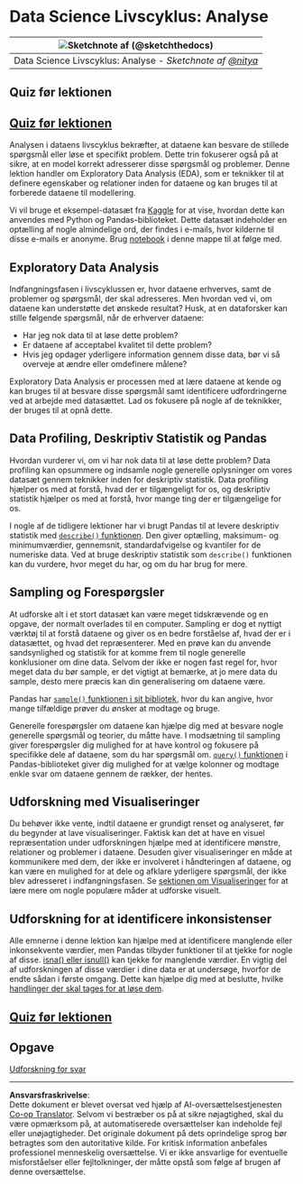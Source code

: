 <!--
CO_OP_TRANSLATOR_METADATA:
{
  "original_hash": "d92f57eb110dc7f765c05cbf0f837c77",
  "translation_date": "2025-08-26T22:29:38+00:00",
  "source_file": "4-Data-Science-Lifecycle/15-analyzing/README.md",
  "language_code": "da"
}
-->
# Data Science Livscyklus: Analyse

|![ Sketchnote af [(@sketchthedocs)](https://sketchthedocs.dev) ](../../sketchnotes/15-Analyzing.png)|
|:---:|
| Data Science Livscyklus: Analyse - _Sketchnote af [@nitya](https://twitter.com/nitya)_ |

## Quiz før lektionen

## [Quiz før lektionen](https://purple-hill-04aebfb03.1.azurestaticapps.net/quiz/28)

Analysen i dataens livscyklus bekræfter, at dataene kan besvare de stillede spørgsmål eller løse et specifikt problem. Dette trin fokuserer også på at sikre, at en model korrekt adresserer disse spørgsmål og problemer. Denne lektion handler om Exploratory Data Analysis (EDA), som er teknikker til at definere egenskaber og relationer inden for dataene og kan bruges til at forberede dataene til modellering.

Vi vil bruge et eksempel-datasæt fra [Kaggle](https://www.kaggle.com/balaka18/email-spam-classification-dataset-csv/version/1) for at vise, hvordan dette kan anvendes med Python og Pandas-biblioteket. Dette datasæt indeholder en optælling af nogle almindelige ord, der findes i e-mails, hvor kilderne til disse e-mails er anonyme. Brug [notebook](notebook.ipynb) i denne mappe til at følge med.

## Exploratory Data Analysis

Indfangningsfasen i livscyklussen er, hvor dataene erhverves, samt de problemer og spørgsmål, der skal adresseres. Men hvordan ved vi, om dataene kan understøtte det ønskede resultat? 
Husk, at en dataforsker kan stille følgende spørgsmål, når de erhverver dataene:
-   Har jeg nok data til at løse dette problem?
-   Er dataene af acceptabel kvalitet til dette problem?
-   Hvis jeg opdager yderligere information gennem disse data, bør vi så overveje at ændre eller omdefinere målene?

Exploratory Data Analysis er processen med at lære dataene at kende og kan bruges til at besvare disse spørgsmål samt identificere udfordringerne ved at arbejde med datasættet. Lad os fokusere på nogle af de teknikker, der bruges til at opnå dette.

## Data Profiling, Deskriptiv Statistik og Pandas
Hvordan vurderer vi, om vi har nok data til at løse dette problem? Data profiling kan opsummere og indsamle nogle generelle oplysninger om vores datasæt gennem teknikker inden for deskriptiv statistik. Data profiling hjælper os med at forstå, hvad der er tilgængeligt for os, og deskriptiv statistik hjælper os med at forstå, hvor mange ting der er tilgængelige for os.

I nogle af de tidligere lektioner har vi brugt Pandas til at levere deskriptiv statistik med [`describe()` funktionen](https://pandas.pydata.org/pandas-docs/stable/reference/api/pandas.DataFrame.describe.html). Den giver optælling, maksimum- og minimumværdier, gennemsnit, standardafvigelse og kvantiler for de numeriske data. Ved at bruge deskriptiv statistik som `describe()` funktionen kan du vurdere, hvor meget du har, og om du har brug for mere.

## Sampling og Forespørgsler
At udforske alt i et stort datasæt kan være meget tidskrævende og en opgave, der normalt overlades til en computer. Sampling er dog et nyttigt værktøj til at forstå dataene og giver os en bedre forståelse af, hvad der er i datasættet, og hvad det repræsenterer. Med en prøve kan du anvende sandsynlighed og statistik for at komme frem til nogle generelle konklusioner om dine data. Selvom der ikke er nogen fast regel for, hvor meget data du bør sample, er det vigtigt at bemærke, at jo mere data du sample, desto mere præcis kan din generalisering om dataene være.

Pandas har [`sample()` funktionen i sit bibliotek](https://pandas.pydata.org/pandas-docs/stable/reference/api/pandas.DataFrame.sample.html), hvor du kan angive, hvor mange tilfældige prøver du ønsker at modtage og bruge.

Generelle forespørgsler om dataene kan hjælpe dig med at besvare nogle generelle spørgsmål og teorier, du måtte have. I modsætning til sampling giver forespørgsler dig mulighed for at have kontrol og fokusere på specifikke dele af dataene, som du har spørgsmål om. 
[`query()` funktionen](https://pandas.pydata.org/pandas-docs/stable/reference/api/pandas.DataFrame.query.html) i Pandas-biblioteket giver dig mulighed for at vælge kolonner og modtage enkle svar om dataene gennem de rækker, der hentes.

## Udforskning med Visualiseringer
Du behøver ikke vente, indtil dataene er grundigt renset og analyseret, før du begynder at lave visualiseringer. Faktisk kan det at have en visuel repræsentation under udforskningen hjælpe med at identificere mønstre, relationer og problemer i dataene. Desuden giver visualiseringer en måde at kommunikere med dem, der ikke er involveret i håndteringen af dataene, og kan være en mulighed for at dele og afklare yderligere spørgsmål, der ikke blev adresseret i indfangningsfasen. Se [sektionen om Visualiseringer](../../../../../../../../../3-Data-Visualization) for at lære mere om nogle populære måder at udforske visuelt.

## Udforskning for at identificere inkonsistenser
Alle emnerne i denne lektion kan hjælpe med at identificere manglende eller inkonsekvente værdier, men Pandas tilbyder funktioner til at tjekke for nogle af disse. [isna() eller isnull()](https://pandas.pydata.org/pandas-docs/stable/reference/api/pandas.isna.html) kan tjekke for manglende værdier. En vigtig del af udforskningen af disse værdier i dine data er at undersøge, hvorfor de endte sådan i første omgang. Dette kan hjælpe dig med at beslutte, hvilke [handlinger der skal tages for at løse dem](/2-Working-With-Data/08-data-preparation/notebook.ipynb).

## [Quiz før lektionen](https://purple-hill-04aebfb03.1.azurestaticapps.net/quiz/27)

## Opgave

[Udforskning for svar](assignment.md)

---

**Ansvarsfraskrivelse**:  
Dette dokument er blevet oversat ved hjælp af AI-oversættelsestjenesten [Co-op Translator](https://github.com/Azure/co-op-translator). Selvom vi bestræber os på at sikre nøjagtighed, skal du være opmærksom på, at automatiserede oversættelser kan indeholde fejl eller unøjagtigheder. Det originale dokument på dets oprindelige sprog bør betragtes som den autoritative kilde. For kritisk information anbefales professionel menneskelig oversættelse. Vi er ikke ansvarlige for eventuelle misforståelser eller fejltolkninger, der måtte opstå som følge af brugen af denne oversættelse.